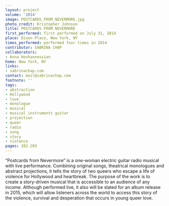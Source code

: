 ```yaml
---
layout: project
volume: '2014'
image: POSTCARDS_FROM_NEVERMORE.jpg
photo_credit: Kristopher Johnson
title: POSTCARDS FROM NEVERMORE
first_performed: first performed on July 31, 2014
place: Dixon Place, New York, NY
times_performed: performed four times in 2014
contributor: SABRINA CHAP
collaborators:
- Anna Hovhannessian
home: New York, NY
links:
- sabrinachap.com
contact: mail@sabrinachap.com
footnote: ''
tags:
- abstraction
- Hollywood
- love
- monologue
- musical
- musical instruments guitar
- projection
- queer
- radio
- song
- story
- violence
pages: 202-203
---
```


“Postcards from Nevermore” is a one-woman electric guitar radio musical with live performance. Combining original songs, theatrical monologues and abstract projections, it tells the story of two queers who escape a life of violence for Hollywood and heartbreak. The purpose of the work is to create a story-driven musical that is accessible to an audience of any income. Although performed live, it also will be slated for an album release in 2015, which will allow listeners across the world to access this story of the violence, survival and desperation that occurs in young queer love.
